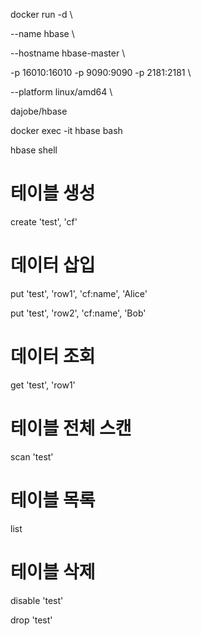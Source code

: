 docker run -d \

  --name hbase \

  --hostname hbase-master \

  -p 16010:16010 -p 9090:9090 -p 2181:2181 \

  --platform linux/amd64 \

  dajobe/hbase





docker exec -it hbase bash



hbase shell



# 테이블 생성

create 'test', 'cf'



# 데이터 삽입

put 'test', 'row1', 'cf:name', 'Alice'

put 'test', 'row2', 'cf:name', 'Bob'



# 데이터 조회

get 'test', 'row1'



# 테이블 전체 스캔

scan 'test'



# 테이블 목록

list



# 테이블 삭제

disable 'test'

drop 'test'
